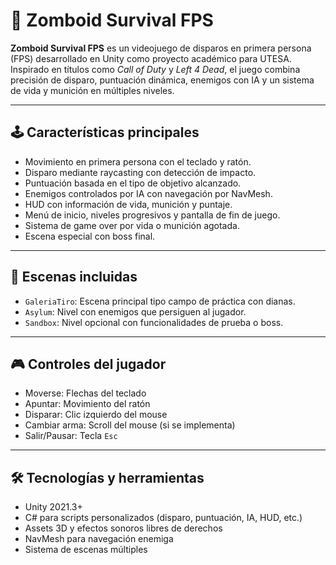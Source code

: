 # 🎯 Zomboid Survival FPS

**Zomboid Survival FPS** es un videojuego de disparos en primera persona (FPS) desarrollado en Unity como proyecto académico para UTESA. Inspirado en títulos como *Call of Duty* y *Left 4 Dead*, el juego combina precisión de disparo, puntuación dinámica, enemigos con IA y un sistema de vida y munición en múltiples niveles.

---

## 🕹️ Características principales

- Movimiento en primera persona con el teclado y ratón.
- Disparo mediante raycasting con detección de impacto.
- Puntuación basada en el tipo de objetivo alcanzado.
- Enemigos controlados por IA con navegación por NavMesh.
- HUD con información de vida, munición y puntaje.
- Menú de inicio, niveles progresivos y pantalla de fin de juego.
- Sistema de game over por vida o munición agotada.
- Escena especial con boss final.

---

## 📂 Escenas incluidas

- `GaleriaTiro`: Escena principal tipo campo de práctica con dianas.
- `Asylum`: Nivel con enemigos que persiguen al jugador.
- `Sandbox`: Nivel opcional con funcionalidades de prueba o boss.

---

## 🎮 Controles del jugador

- Moverse: Flechas del teclado
- Apuntar: Movimiento del ratón
- Disparar: Clic izquierdo del mouse
- Cambiar arma: Scroll del mouse (si se implementa)
- Salir/Pausar: Tecla `Esc`

---

## 🛠️ Tecnologías y herramientas

- Unity 2021.3+
- C# para scripts personalizados (disparo, puntuación, IA, HUD, etc.)
- Assets 3D y efectos sonoros libres de derechos
- NavMesh para navegación enemiga
- Sistema de escenas múltiples
